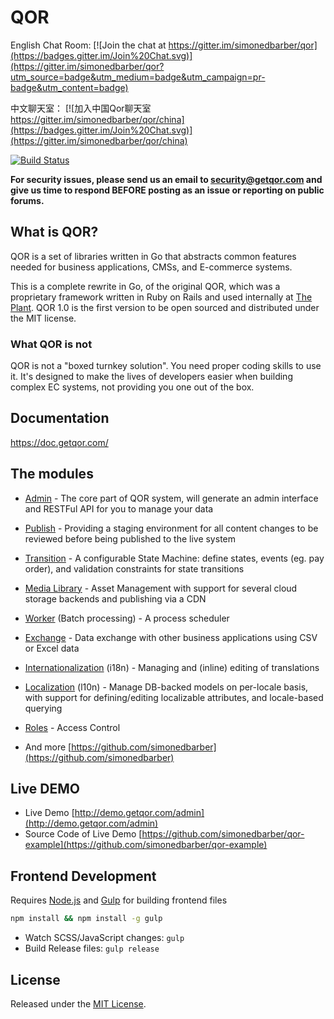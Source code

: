 # QOR

English Chat Room: [![Join the chat at https://gitter.im/simonedbarber/qor](https://badges.gitter.im/Join%20Chat.svg)](https://gitter.im/simonedbarber/qor?utm_source=badge&utm_medium=badge&utm_campaign=pr-badge&utm_content=badge)

中文聊天室： [![加入中国Qor聊天室 https://gitter.im/simonedbarber/qor/china](https://badges.gitter.im/Join%20Chat.svg)](https://gitter.im/simonedbarber/qor/china)

[![Build Status](https://travis-ci.com/simonedbarber/qor.svg?branch=master)](https://travis-ci.com/simonedbarber/qor)

**For security issues, please send us an email to security@getqor.com and give us time to respond BEFORE posting as an issue or reporting on public forums.**

## What is QOR?

QOR is a set of libraries written in Go that abstracts common features needed for business applications, CMSs, and E-commerce systems.

This is a complete rewrite in Go, of the original QOR, which was a proprietary framework written in Ruby on Rails and used internally at [The Plant](https://theplant.jp). QOR 1.0 is the first version to be open sourced and distributed under the MIT license.

### What QOR is not

QOR is not a "boxed turnkey solution". You need proper coding skills to use it. It's designed to make the lives of developers easier when building complex EC systems, not providing you one out of the box.

## Documentation

<https://doc.getqor.com/>


## The modules

* [Admin](https://github.com/simonedbarber/admin) - The core part of QOR system, will generate an admin interface and RESTFul API for you to manage your data

* [Publish](https://github.com/simonedbarber/publish) - Providing a staging environment for all content changes to be reviewed before being published to the live system

* [Transition](https://github.com/simonedbarber/transition) - A configurable State Machine: define states, events (eg. pay order), and validation constraints for state transitions

* [Media Library](https://github.com/simonedbarber/media_library) - Asset Management with support for several cloud storage backends and publishing via a CDN

* [Worker](https://github.com/simonedbarber/worker) (Batch processing) - A process scheduler

* [Exchange](https://github.com/simonedbarber/exchange) - Data exchange with other business applications using CSV or Excel data

* [Internationalization](https://github.com/simonedbarber/i18n) (i18n) - Managing and (inline) editing of translations

* [Localization](https://github.com/simonedbarber/l10n) (l10n) - Manage DB-backed models on per-locale basis, with support for defining/editing localizable attributes, and locale-based querying

* [Roles](https://github.com/simonedbarber/roles) - Access Control

* And more [https://github.com/simonedbarber](https://github.com/simonedbarber)

## Live DEMO

* Live Demo [http://demo.getqor.com/admin](http://demo.getqor.com/admin)
* Source Code of Live Demo [https://github.com/simonedbarber/qor-example](https://github.com/simonedbarber/qor-example)

## Frontend Development

Requires [Node.js](https://nodejs.org/) and [Gulp](http://gulpjs.com/) for building frontend files

```bash
npm install && npm install -g gulp
```

- Watch SCSS/JavaScript changes: `gulp`
- Build Release files: `gulp release`

## License

Released under the [MIT License](http://opensource.org/licenses/MIT).
